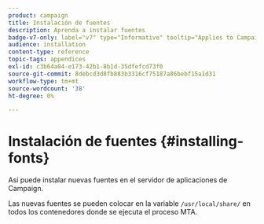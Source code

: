 ```yaml
---
product: campaign
title: Instalación de fuentes
description: Aprenda a instalar fuentes
badge-v7-only: label="v7" type="Informative" tooltip="Applies to Campaign Classic v7 only"
audience: installation
content-type: reference
topic-tags: appendices
exl-id: c3b64a04-e173-42b1-8b1d-35dfefcd73f0
source-git-commit: 8debcd3d8fb883b3316cf75187a86bebf15a1d31
workflow-type: tm+mt
source-wordcount: '38'
ht-degree: 0%

---
```


# Instalación de fuentes {#installing-fonts}



Así puede instalar nuevas fuentes en el servidor de aplicaciones de Campaign.

Las nuevas fuentes se pueden colocar en la variable `/usr/local/share/` en todos los contenedores donde se ejecuta el proceso MTA.

